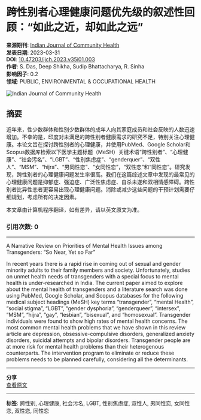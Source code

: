 # 跨性别者心理健康问题优先级的叙述性回顾：“如此之近，却如此之远”

**来源期刊**: [Indian Journal of Community Health](https://doi.org/10.47203/ijch.2023.v35i01.003)  
**发表日期**: 2023-03-31  
**DOI**: [10.47203/ijch.2023.v35i01.003](https://doi.org/10.47203/ijch.2023.v35i01.003)  
**作者**: S. Das, Deep Shikha, Sudip Bhattacharya, R. Sinha  
**影响因子**: 0.2  
**领域**: PUBLIC, ENVIRONMENTAL & OCCUPATIONAL HEALTH  

![Indian Journal of Community Health](/Content/css/img/zetp.jpg)

## 摘要

近年来，性少数群体和性别少数群体的成年人向其家庭成员和社会反映的人数迅速增加。不幸的是，印度对未满足的跨性别者健康需求的研究不足，特别关注心理健康。本论文旨在探讨跨性别者的心理健康，并使用PubMed、Google Scholar和Scopus数据库检索以下医学主题标题（MeSH）关键术语“跨性别者”、“心理健康”、“社会污名”、“LGBT”、“性别焦虑症”、“genderquer”、“双性人”、“MSM”、“hijra”、“男同性恋”、“女同性恋”，“双性恋”和“同性恋”。研究发现，跨性别者的心理健康问题发生率很高。我们在这篇综述文章中发现的最常见的心理健康问题是抑郁症、强迫症、广泛性焦虑症、自杀未遂和双相情感障碍。跨性别者比异性恋者更容易出现心理健康问题。消除或减少这些问题的干预计划需要仔细规划，考虑所有的决定因素。

本文章由计算机程序翻译，如有差异，请以英文原文为准。

### 引用次数: 0 

---

A Narrative Review on Priorities of Mental Health Issues among Transgenders: “So Near, Yet so Far”

In recent years there is a rapid rise in coming out of sexual and gender minority adults to their family members and society. Unfortunately, studies on unmet health needs of transgenders with a special focus to mental health is under-researched in India. The current paper aimed to explore about the mental health of transgenders and a literature search was done using PubMed, Google Scholar, and Scopus databases for the following medical subject headings (MeSH) key terms “transgender”, “mental Health”, “social stigma”, “LGBT”, “gender dysphoria”, “genderqueer”, “intersex”, “MSM”, “hijra”, “gay”, “lesbian”, “bisexual”, and “homosexual”. Transgender individuals were found to show high rates of mental health concerns. The most common mental health problems that we have shown in this review article are depression, obsessive-compulsive disorders, generalized anxiety disorders, suicidal attempts and bipolar disorders. Transgender people are at more risk for mental health problems than their heterogenous counterparts. The intervention program to eliminate or reduce these problems needs to be planned carefully, considering all the determinants.

---

**分享**  
[查看原文](https://doi.org/10.47203/ijch.2023.v35i01.003)

---

**标签**: 跨性别, 心理健康, 社会污名, LGBT, 性别焦虑症, 双性人, 男同性恋, 女同性恋, 双性恋, 同性恋